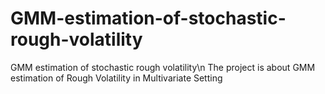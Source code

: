  # GMM-estimation-of-stochastic-rough-volatility
GMM estimation of stochastic rough volatility\n
The project is about GMM estimation of Rough Volatility in Multivariate Setting
